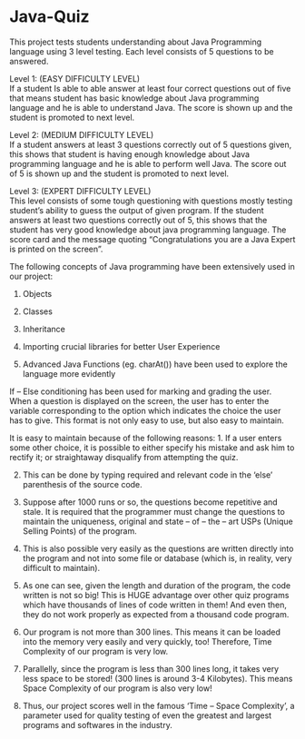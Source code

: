 # Java-Quiz

This project tests students understanding about Java Programming language using 3 level testing. 
Each level consists of 5 questions to be answered. 
 
Level 1: (EASY DIFFICULTY LEVEL)  
If a student Is able to able answer at least four correct questions out of five that means student has basic knowledge about Java programming language and he is able to understand Java. The score is shown up and the student is promoted to next level. 
 
Level 2: (MEDIUM DIFFICULTY LEVEL)  
If a student answers at least 3 questions correctly out of 5 questions given, this shows that student is having enough knowledge about Java programming language and he is able to perform well Java. The score out of 5 is shown up and the student is promoted to next level. 
 
Level 3: (EXPERT DIFFICULTY LEVEL)  
This level consists of some tough questioning with questions mostly testing student’s ability to guess the output of given program. If the student answers at least two questions correctly out of 5, this shows that the student has very good knowledge about java programming language. The score card and the message quoting “Congratulations you are a Java Expert is printed on the screen”. 
 
The following concepts of Java programming have been extensively used in our project: 
1. Objects 
 
2. Classes 
 
3. Inheritance 
 
4. Importing crucial libraries for better User Experience 
 
5. Advanced Java Functions (eg. charAt()) have been used to explore the language more evidently 

If – Else conditioning has been used for marking and grading the user. When a question is displayed on the screen, the user has to enter the variable corresponding to the option which indicates the choice the user has to give. This format is not only easy to use, but also easy to maintain.  
 
It is easy to maintain because of the following reasons: 1. If a user enters some other choice, it is possible to either specify his mistake and ask him to rectify it; or straightaway disqualify from attempting the quiz.  
 
2. This can be done by typing required and relevant code in the ‘else’ parenthesis of the source code. 

3. Suppose after 1000 runs or so, the questions become repetitive and stale. It is required that the programmer must change the questions to maintain the uniqueness, original and state – of – the – art USPs (Unique Selling Points) of the program.  
 
4. This is also possible very easily as the questions are written directly into the program and not into some file or database (which is, in reality, very difficult to maintain).  
 
5. As one can see, given the length and duration of the program, the code written is not so big! This is HUGE advantage over other quiz programs which have thousands of lines of code written in them! And even then, they do not work properly as expected from a thousand code program.  
 
6. Our program is not more than 300 lines. This means it can be loaded into the memory very easily and very quickly, too! Therefore, Time Complexity of our program is very low.  
 
7. Parallelly, since the program is less than 300 lines long, it takes very less space to be stored! (300 lines is around 3-4 Kilobytes). This means Space Complexity of our program is also very low! 
 
8. Thus, our project scores well in the famous ‘Time – Space Complexity’, a parameter used for quality testing of even the greatest and largest programs and softwares in the industry. 
